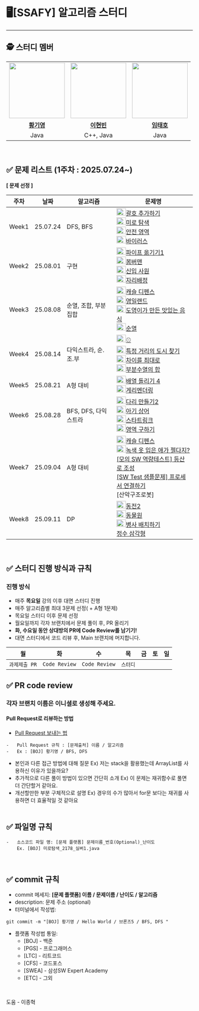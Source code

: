 # 🖥️[SSAFY] 알고리즘 스터디

---

## 🕵️ **스터디 멤버**

<table>
 <tr>
    <td align="center"><a href="https://github.com/0gi-h"><img src="https://avatars.githubusercontent.com/0gi-h" width="150px;" alt=""></td>
    <td align="center"><a href="https://github.com/"><img src="https://avatars.githubusercontent.com/991357" width="150px;" alt=""></td>
    <td align="center"><a href="https://github.com/Rentyo"><img src="https://avatars.githubusercontent.com/Rentyo" width="150px;" alt=""></td>
  </tr>
  <tr>
    <td align="center"><a href="https://github.com/0gi-h"><b>황기영</b></td>
    <td align="center"><a href="https://github.com/991357"><b>이현빈</b></td>
    <td align="center"><a href="https://github.com/Rentyo"><b>임태호</b></td>
  </tr>
  <tr> 
    <td align="center">  Java  </td>
    <td align="center">  C++, Java  </td>
    <td align="center">  Java  </td>
  </tr> 
</table>

<br />

## ✅ 문제 리스트 (1주차 : 2025.07.24~)

**[ 문제 선정 ]**

| 주차  | 날짜     | 알고리즘                | 문제명                                                                                                                                          | 
| ----- | -------- | ---------------------- | ----------------------------------------------------------------------------------------------------------------------------------------------- | 
| Week1 | 25.07.24 | DFS, BFS               | <img height="20px" width="25px" src="https://static.solved.ac/tier_small/13.svg"/>[괄호 추가하기](https://www.acmicpc.net/problem/16637)<br /> <img height="20px" width="25px" src="https://static.solved.ac/tier_small/10.svg"/>[미로 탐색](https://www.acmicpc.net/problem/2178)<br />  <img height="20px" width="25px" src="https://static.solved.ac/tier_small/10.svg"/>[안전 영역](https://www.acmicpc.net/problem/2468)<br /> <img height="20px" width="25px" src="https://static.solved.ac/tier_small/8.svg"/>[바이러스](https://www.acmicpc.net/problem/2606)<br />| 
| Week2 | 25.08.01 | 구현               | <img height="20px" width="25px" src="https://static.solved.ac/tier_small/11.svg"/>[파이프 옮기기1](https://www.acmicpc.net/problem/17070)<br /> <img height="20px" width="25px" src="https://static.solved.ac/tier_small/10.svg"/>[봄버맨](https://www.acmicpc.net/problem/16918)<br />  <img height="20px" width="25px" src="https://static.solved.ac/tier_small/10.svg"/>[신입 사원](https://www.acmicpc.net/problem/1946)<br /> <img height="20px" width="25px" src="https://static.solved.ac/tier_small/8.svg"/>[자리배정](https://www.acmicpc.net/problem/10157)<br />| 
| Week3 | 25.08.08 | 순열, 조합, 부분집합               | <img height="20px" width="25px" src="https://static.solved.ac/tier_small/13.svg"/>[캐슬 디펜스](https://www.acmicpc.net/problem/17135)<br /> <img height="20px" width="25px" src="https://static.solved.ac/tier_small/9.svg"/>[영일랜드](https://www.acmicpc.net/problem/31871)<br />  <img height="20px" width="25px" src="https://static.solved.ac/tier_small/9.svg"/>[도영이가 만든 맛있는 음식](https://www.acmicpc.net/problem/2961)<br /> <img height="20px" width="25px" src="https://static.solved.ac/tier_small/8.svg"/>[순열](https://www.acmicpc.net/problem/9742)<br />| 
| Week4 | 25.08.14 | 다익스트라, 순.조.부               | <img height="20px" width="25px" src="https://static.solved.ac/tier_small/12.svg"/>[⚾](https://www.acmicpc.net/problem/17281)<br /> <img height="20px" width="25px" src="https://static.solved.ac/tier_small/9.svg"/>[특정 거리의 도시 찾기](https://www.acmicpc.net/problem/18352)<br />  <img height="20px" width="25px" src="https://static.solved.ac/tier_small/9.svg"/>[차이를 최대로](https://www.acmicpc.net/problem/10819)<br />  <img height="20px" width="25px" src="https://static.solved.ac/tier_small/9.svg"/>[부분수열의 합](https://www.acmicpc.net/problem/1182)<br /> | 
| Week5 | 25.08.21 | A형 대비               | <img height="20px" width="25px" src="https://static.solved.ac/tier_small/12.svg"/>[배열 돌리기 4](https://www.acmicpc.net/problem/17406)<br /> <img height="20px" width="25px" src="https://static.solved.ac/tier_small/13.svg"/>[게리멘더링](https://www.acmicpc.net/problem/17471)<br />  
| Week6 | 25.08.28 | BFS, DFS, 다익스트라           | <img height="20px" width="25px" src="https://static.solved.ac/tier_small/15.svg"/>[다리 만들기2](https://www.acmicpc.net/problem/17472)<br /> <img height="20px" width="25px" src="https://static.solved.ac/tier_small/13.svg"/>[아기 상어](https://www.acmicpc.net/problem/16236)<br />  <img height="20px" width="25px" src="https://static.solved.ac/tier_small/10.svg"/>[스타트링크](https://www.acmicpc.net/problem/5014)<br />  <img height="20px" width="25px" src="https://static.solved.ac/tier_small/10.svg"/>[영역 구하기](https://www.acmicpc.net/problem/2583)<br /> | 
| Week7 | 25.09.04 | A형 대비           | <img height="20px" width="25px" src="https://static.solved.ac/tier_small/13.svg"/>[캐슬 디펜스](https://www.acmicpc.net/problem/17135)<br /> <img height="20px" width="25px" src="https://static.solved.ac/tier_small/12.svg"/>[녹색 옷 입은 애가 젤다지?](https://www.acmicpc.net/problem/4485)<br />  [[모의 SW 역량테스트] 등산로 조성](https://swexpertacademy.com/main/code/problem/problemDetail.do?contestProbId=AV5PoOKKAPIDFAUq)<br />  [[SW Test 샘플문제] 프로세서 연결하기](https://swexpertacademy.com/main/code/problem/problemDetail.do?contestProbId=AV4suNtaXFEDFAUf)<br /> [산악구조로봇] <br /> | 
| Week8 | 25.09.11 | DP           | <img height="20px" width="25px" src="https://static.solved.ac/tier_small/11.svg"/>[동전2](https://www.acmicpc.net/problem/2294)<br /> <img height="20px" width="25px" src="https://static.solved.ac/tier_small/10.svg"/>[동물원](https://www.acmicpc.net/problem/1309)<br />  <img height="20px" width="25px" src="https://static.solved.ac/tier_small/9.svg"/>[병사 배치하기](https://www.acmicpc.net/problem/18353)<br /> [정수 삼각형](https://school.programmers.co.kr/learn/courses/30/lessons/43105) <br /> | 

<br />

## ✅ 스터디 진행 방식과 규칙

### 진행 방식

-   매주 **목요일** 강의 이후 대면 스터디 진행
-   매주 알고리즘별 최대 3문제 선정( + A형 1문제)
-   목요일 스터디 이후 문제 선정
-   월요일까지 각자 브랜치에서 문제 풀이 후, PR 올리기
-   **화, 수요일 동안 상대방의 PR에 Code Review를 남기기!**
-   대면 스터디에서 코드 리뷰 후, Main 브랜치에 머지합니다.

|      월       |      화       |       수     |    목    |  금  | 토  | 일  |
| :-----------: | :-----------: | :----------: | :-----: | :---: | :-: | :-: |
| `과제제출 PR` | `Code Review` | `Code Review` | `스터디` |      |     |     |

## ✅ PR code review

### 각자 브랜치 이름은 이니셜로 생성해 주세요.

#### Pull Request로 리뷰하는 방법

-   [Pull Request 보내는 법](https://wayhome25.github.io/git/2017/07/08/git-first-pull-request-story/)

```
-   Pull Request 규칙 : [문제출처] 이름 / 알고리즘
-   Ex : [BOJ] 황기영 / BFS, DFS
```

-   본인과 다른 접근 방법에 대해 질문 Ex) 저는 stack을 활용했는데 ArrayList를 사용하신 이유가 있을까요? <br/>
-   추가적으로 다른 풀이 방법이 있으면 간단히 소개 Ex) 이 문제는 재귀함수로 풀면 더 간단할거 같아요. <br/>
-   개선할만한 부분 구체적으로 설명 Ex) 경우의 수가 많아서 for문 보다는 재귀를 사용하면 더 효율적일 것 같아요 <br/>
    <br />

## ✅ 파일명 규칙

```
-   소스코드 파일 명: [문제 플랫폼] 문제이름_번호(Optional)_난이도
    Ex. [BOJ] 미로탐색_2178_실버1.java
```

<br />

## ✅ commit 규칙

-   commit 메세지: **[문제 플랫폼] 이름 / 문제이름 / 난이도 / 알고리즘**
-   description: 문제 주소 (optional)
-   터미널에서 작성법:

```
git commit -m "[BOJ] 황기영 / Hello World / 브론즈5 / BFS, DFS "
```

-   플랫폼 작성법 통일:
    -   [BOJ] - 백준
    -   [PGS] - 프로그래머스
    -   [LTC] - 리트코드
    -   [CFS] - 코드포스
    -   [SWEA] - 삼성SW Expert Academy
    -   [ETC] - 그외

<br />

도움 - 이종혁
